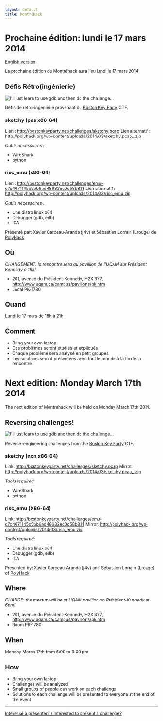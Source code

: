 ```yaml
---
layout: default
title: MontréHack
---
```


# Prochaine édition: lundi le 17 mars 2014
[English version](#english)

La prochaine édition de Montréhack aura lieu lundi le 17 mars 2014.

## Défis Rétro(ingénierie)

![I'll just learn to use gdb and then do the challenge...](https://i.imgflip.com/7ioef.jpg)

Défis de rétro-ingénierie provenant du [Boston Key Party](http://bostonkeyparty.net/) CTF.

### sketchy (pas x86-64)

Lien : http://bostonkeyparty.net/challenges/sketchy.pcap
Lien alternatif : http://polyhack.org/wp-content/uploads/2014/03/sketchy.pcap_.zip

*Outils nécessaires :*

* WireShark
* python

### risc\_emu (x86-64)

Lien : http://bostonkeyparty.net/challenges/emu-c7c4671145c5bb6ad48682ec0c58b831
Lien alternatif : http://polyhack.org/wp-content/uploads/2014/03/risc_emu.zip

*Outils nécessaires :*

* Une distro linux x64
* Debugger (gdb, edb)
* IDA

Présenté par: Xavier Garceau-Aranda (j4v) et Sébastien Lorrain (Lrouge) de [PolyHack](http://polyhack.org/)

## Où

*CHANGEMENT: la rencontre sera au pavillion de l'UQAM sur Président Kennedy à 18h!*

* 201, avenue du Président-Kennedy, H2X 3Y7, http://www.uqam.ca/campus/pavillons/pk.htm
* Local PK-1780

## Quand
Lundi le 17 mars de 18h à 21h

## Comment
* Bring your own laptop
* Des problèmes seront étudiés et expliqués
* Chaque problème sera analysé en petit groupes
* Les solutions seront présentées avec tout le monde à la fin de la rencontre


<a id="english"></a>
# Next edition: Monday March 17th 2014

The next edition of Montrehack will be held on Monday March 17th 2014.

## Reversing challenges!

![I'll just learn to use gdb and then do the challenge...](https://i.imgflip.com/7ioef.jpg)

Reverse-engineering challenges from the [Boston Key Party](http://bostonkeyparty.net/) CTF.

### sketchy (non x86-64)

Link: http://bostonkeyparty.net/challenges/sketchy.pcap
Mirror: http://polyhack.org/wp-content/uploads/2014/03/sketchy.pcap_.zip

*Tools required:*

* WireShark
* python

### risc\_emu (X86-64)

Link: http://bostonkeyparty.net/challenges/emu-c7c4671145c5bb6ad48682ec0c58b831
Mirror: http://polyhack.org/wp-content/uploads/2014/03/risc_emu.zip

*Tools required:*

* Une distro linux x64
* Debugger (gdb, edb)
* IDA

Presented by: Xavier Garceau-Aranda (j4v) and Sébastien Lorrain (Lrouge) of [PolyHack](http://polyhack.org/)

## Where

*CHANGE: the meetup will be at UQAM pavillon on Président-Kennedy at 6pm!*

* 201, avenue du Président-Kennedy, H2X 3Y7, http://www.uqam.ca/campus/pavillons/pk.htm
* Room PK-1780

## When
Monday March 17th from 6:00 to 9:00 pm

## How
* Bring your own laptop
* Challenges will be analyzed
* Small groups of people can work on each challenge
* Solutions to each challenge will be presented to everyone at the end of the event

<hr/>

[Intéressé à présenter? / Interested to present a challenge?](https://github.com/montrehack/montrehack.github.com/wiki/Present-at-Montrehack)
